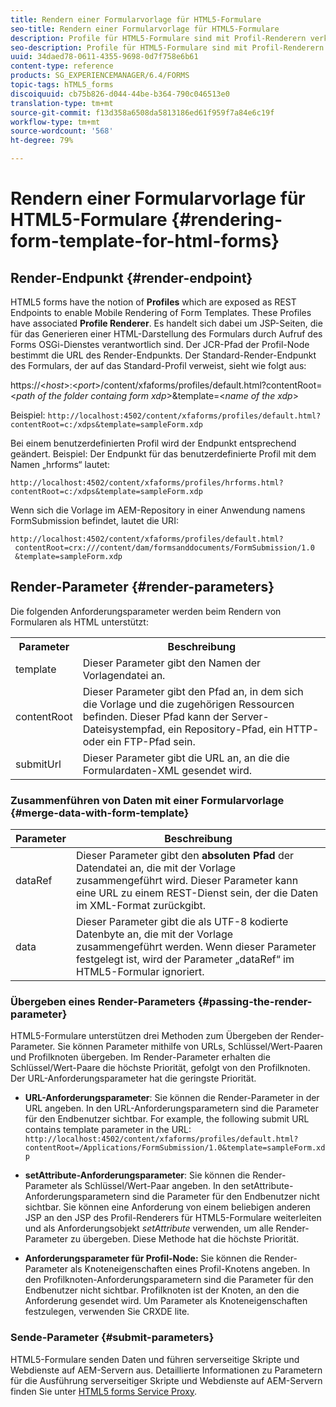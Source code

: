 ```yaml
---
title: Rendern einer Formularvorlage für HTML5-Formulare
seo-title: Rendern einer Formularvorlage für HTML5-Formulare
description: Profile für HTML5-Formulare sind mit Profil-Renderern verknüpft. Profil-Renderer sind JSP-Seiten, auf denen Formulare im HTML-Format generiert werden. Dazu werden Forms OSGi-Dienste aufgerufen.
seo-description: Profile für HTML5-Formulare sind mit Profil-Renderern verknüpft. Profil-Renderer sind JSP-Seiten, auf denen Formulare im HTML-Format generiert werden. Dazu werden Forms OSGi-Dienste aufgerufen.
uuid: 34daed78-0611-4355-9698-0d7f758e6b61
content-type: reference
products: SG_EXPERIENCEMANAGER/6.4/FORMS
topic-tags: hTML5_forms
discoiquuid: cb75b826-d044-44be-b364-790c046513e0
translation-type: tm+mt
source-git-commit: f13d358a6508da5813186ed61f959f7a84e6c19f
workflow-type: tm+mt
source-wordcount: '568'
ht-degree: 79%

---
```



# Rendern einer Formularvorlage für HTML5-Formulare {#rendering-form-template-for-html-forms}

## Render-Endpunkt {#render-endpoint}

HTML5 forms have the notion of **Profiles** which are exposed as REST Endpoints to enable Mobile Rendering of Form Templates. These Profiles have associated **Profile Renderer**. Es handelt sich dabei um JSP-Seiten, die für das Generieren einer HTML-Darstellung des Formulars durch Aufruf des Forms OSGi-Dienstes verantwortlich sind. Der JCR-Pfad der Profil-Node bestimmt die URL des Render-Endpunkts. Der Standard-Render-Endpunkt des Formulars, der auf das Standard-Profil verweist, sieht wie folgt aus:

https://&lt;*host*>:&lt;*port*>/content/xfaforms/profiles/default.html?contentRoot=&lt;*path of the folder containg form xdp*>&amp;template=&lt;*name of the xdp*>

Beispiel: `http://localhost:4502/content/xfaforms/profiles/default.html?contentRoot=c:/xdps&template=sampleForm.xdp`

Bei einem benutzerdefinierten Profil wird der Endpunkt entsprechend geändert. Beispiel: Der Endpunkt für das benutzerdefinierte Profil mit dem Namen „hrforms“ lautet:

`http://localhost:4502/content/xfaforms/profiles/hrforms.html?contentRoot=c:/xdps&template=sampleForm.xdp`

Wenn sich die Vorlage im AEM-Repository in einer Anwendung namens FormSubmission befindet, lautet die URI:

```
http://localhost:4502/content/xfaforms/profiles/default.html?
 contentRoot=crx:///content/dam/formsanddocuments/FormSubmission/1.0
 &template=sampleForm.xdp
```

## Render-Parameter {#render-parameters}

Die folgenden Anforderungsparameter werden beim Rendern von Formularen als HTML unterstützt:

<table> 
 <tbody> 
  <tr> 
   <th><strong>Parameter </strong></th> 
   <th><strong>Beschreibung</strong></th> 
  </tr> 
  <tr> 
   <td>template<br /> </td> 
   <td>Dieser Parameter gibt den Namen der Vorlagendatei an.<br /> </td> 
  </tr> 
  <tr> 
   <td>contentRoot<br /> </td> 
   <td>Dieser Parameter gibt den Pfad an, in dem sich die Vorlage und die zugehörigen Ressourcen befinden. Dieser Pfad kann der Server-Dateisystempfad, ein Repository-Pfad, ein HTTP- oder ein FTP-Pfad sein.<br /> </td> 
  </tr> 
  <tr> 
   <td>submitUrl<br /> </td> 
   <td>Dieser Parameter gibt die URL an, an die die Formulardaten-XML gesendet wird.<br /> </td> 
  </tr> 
 </tbody> 
</table>

### Zusammenführen von Daten mit einer Formularvorlage {#merge-data-with-form-template}

| Parameter | Beschreibung |
|---|---|
| dataRef | Dieser Parameter gibt den **absoluten Pfad** der Datendatei an, die mit der Vorlage zusammengeführt wird. Dieser Parameter kann eine URL zu einem REST-Dienst sein, der die Daten im XML-Format zurückgibt. |
| data | Dieser Parameter gibt die als UTF-8 kodierte Datenbyte an, die mit der Vorlage zusammengeführt werden. Wenn dieser Parameter festgelegt ist, wird der Parameter „dataRef“ im HTML5-Formular ignoriert. |

### Übergeben eines Render-Parameters {#passing-the-render-parameter}

HTML5-Formulare unterstützen drei Methoden zum Übergeben der Render-Parameter. Sie können Parameter mithilfe von URLs, Schlüssel/Wert-Paaren und Profilknoten übergeben. Im Render-Parameter erhalten die Schlüssel/Wert-Paare die höchste Priorität, gefolgt von den Profilknoten. Der URL-Anforderungsparameter hat die geringste Priorität.

* **URL-Anforderungsparameter**: Sie können die Render-Parameter in der URL angeben. In den URL-Anforderungsparametern sind die Parameter für den Endbenutzer sichtbar. For example, the following submit URL contains template parameter in the URL: `http://localhost:4502/content/xfaforms/profiles/default.html?contentRoot=/Applications/FormSubmission/1.0&template=sampleForm.xdp`

* **setAttribute-Anforderungsparameter**: Sie können die Render-Parameter als Schlüssel/Wert-Paar angeben. In den setAttribute-Anforderungsparametern sind die Parameter für den Endbenutzer nicht sichtbar. Sie können eine Anforderung von einem beliebigen anderen JSP an den JSP des Profil-Renderers für HTML5-Formulare weiterleiten und als Anforderungsobjekt *setAttribute* verwenden, um alle Render-Parameter zu übergeben. Diese Methode hat die höchste Priorität.

* **Anforderungsparameter für Profil-Node:** Sie können die Render-Parameter als Knoteneigenschaften eines Profil-Knotens angeben. In den Profilknoten-Anforderungsparametern sind die Parameter für den Endbenutzer nicht sichtbar. Profilknoten ist der Knoten, an den die Anforderung gesendet wird. Um Parameter als Knoteneigenschaften festzulegen, verwenden Sie CRXDE lite.

### Sende-Parameter {#submit-parameters}

HTML5-Formulare senden Daten und führen serverseitige Skripte und Webdienste auf AEM-Servern aus. Detaillierte Informationen zu Parametern für die Ausführung serverseitiger Skripte und Webdienste auf AEM-Servern finden Sie unter [HTML5 forms Service Proxy](/help/forms/using/service-proxy.md).
